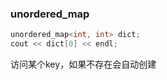 ### unordered_map 

```c++
unordered_map<int, int> dict;
cout << dict[0] << endl;
```

访问某个key，如果不存在会自动创建